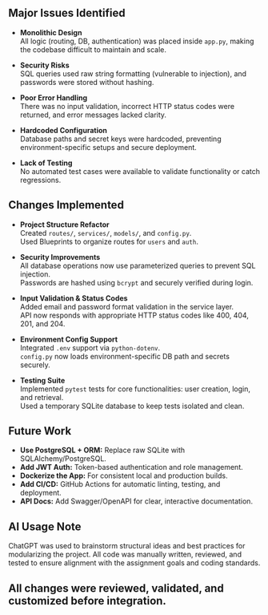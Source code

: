## Major Issues Identified

- **Monolithic Design**  
  All logic (routing, DB, authentication) was placed inside `app.py`, making the codebase difficult to maintain and scale.

- **Security Risks**  
  SQL queries used raw string formatting (vulnerable to injection), and passwords were stored without hashing.

- **Poor Error Handling**  
  There was no input validation, incorrect HTTP status codes were returned, and error messages lacked clarity.

- **Hardcoded Configuration**  
  Database paths and secret keys were hardcoded, preventing environment-specific setups and secure deployment.

- **Lack of Testing**  
  No automated test cases were available to validate functionality or catch regressions.

## Changes Implemented

- **Project Structure Refactor**  
  Created `routes/`, `services/`, `models/`, and `config.py`.  
  Used Blueprints to organize routes for `users` and `auth`.

- **Security Improvements**  
  All database operations now use parameterized queries to prevent SQL injection.  
  Passwords are hashed using `bcrypt` and securely verified during login.

- **Input Validation & Status Codes**  
  Added email and password format validation in the service layer.  
  API now responds with appropriate HTTP status codes like 400, 404, 201, and 204.

- **Environment Config Support**  
  Integrated `.env` support via `python-dotenv`.  
  `config.py` now loads environment-specific DB path and secrets securely.

- **Testing Suite**  
  Implemented `pytest` tests for core functionalities: user creation, login, and retrieval.  
  Used a temporary SQLite database to keep tests isolated and clean.

## Future Work 

- **Use PostgreSQL + ORM:** Replace raw SQLite with SQLAlchemy/PostgreSQL.
- **Add JWT Auth:** Token-based authentication and role management.
- **Dockerize the App:** For consistent local and production builds.
- **Add CI/CD:** GitHub Actions for automatic linting, testing, and deployment.
- **API Docs:** Add Swagger/OpenAPI for clear, interactive documentation.


## AI Usage Note

ChatGPT was used to brainstorm structural ideas and best practices for modularizing the project. All code was manually written, reviewed, and tested to ensure alignment with the assignment goals and coding standards.


## All changes were reviewed, validated, and customized before integration.

